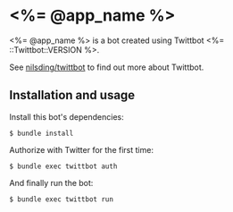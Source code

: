 # <%= @app_name %>

<%= @app_name %> is a bot created using Twittbot <%= ::Twittbot::VERSION %>.

See [nilsding/twittbot](https://github.com/nilsding/twittbot) to find out
more about Twittbot.

## Installation and usage

Install this bot's dependencies:

    $ bundle install

Authorize with Twitter for the first time:

    $ bundle exec twittbot auth

And finally run the bot:

    $ bundle exec twittbot run
